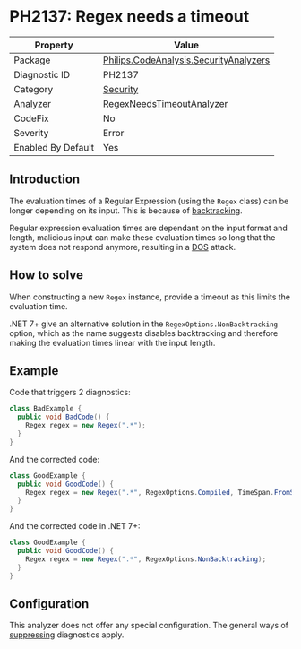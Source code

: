 # PH2137: Regex needs a timeout

| Property | Value  |
|--|--|
| Package | [Philips.CodeAnalysis.SecurityAnalyzers](https://www.nuget.org/packages/Philips.CodeAnalysis.SecurityAnalyzers) |
| Diagnostic ID | PH2137 |
| Category  | [Security](../Security.md) |
| Analyzer | [RegexNeedsTimeoutAnalyzer](https://github.com/philips-software/roslyn-analyzers/blob/master/Philips.CodeAnalysis.SecurityAnalyzers/RegexNeedsTimeoutAnalyzer.cs)
| CodeFix  | No |
| Severity | Error |
| Enabled By Default | Yes |

## Introduction

The evaluation times of a Regular Expression (using the `Regex` class) can be longer depending on its input. This is because of [backtracking](https://learn.microsoft.com/en-us/dotnet/standard/base-types/backtracking-in-regular-expressions). 

Regular expression evaluation times are dependant on the input format and length, malicious input can make these evaluation times so long that the system does not respond anymore, resulting in a [DOS](https://en.wikipedia.org/wiki/Denial-of-service_attack) attack.

## How to solve

When constructing a new `Regex` instance, provide a timeout as this limits the evaluation time.

.NET 7+ give an alternative solution in the `RegexOptions.NonBacktracking` option, which as the name suggests disables backtracking and therefore making the evaluation times linear with the input length.

## Example

Code that triggers 2 diagnostics:
``` cs
class BadExample {
  public void BadCode() {
    Regex regex = new Regex(".*");
  }
}
```

And the corrected code:
``` cs
class GoodExample {
  public void GoodCode() {
    Regex regex = new Regex(".*", RegexOptions.Compiled, TimeSpan.FromSeconds(1));
  }
}
```

And the corrected code in .NET 7+:
``` cs
class GoodExample {
  public void GoodCode() {
    Regex regex = new Regex(".*", RegexOptions.NonBacktracking);
  }
}
```

## Configuration

This analyzer does not offer any special configuration. The general ways of [suppressing](https://learn.microsoft.com/en-us/dotnet/fundamentals/code-analysis/suppress-warnings) diagnostics apply.
